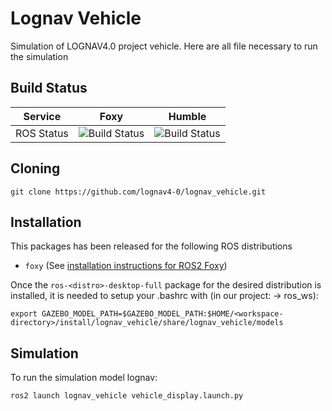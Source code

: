 # Lognav Vehicle

Simulation of LOGNAV4.0 project vehicle. Here are all file necessary to run the simulation

## Build Status

| Service | Foxy  | Humble |
| :---: | :---: | :---: |
| ROS Status | ![Build Status](https://img.shields.io/badge/build-unknown-lightgray.svg) |  ![Build Status](https://img.shields.io/badge/build-stable-brightgreen.svg) |

## Cloning

<!-- To download the 3D model files, for example the .stl files, you will need to install git's open-source extension, called [Git Large File Storage](https://git-lfs.com/). (See [installation instructions for git-lfs](https://github.com/git-lfs/git-lfs/blob/main/INSTALLING.md)).  -->

<!-- ```
curl -s https://packagecloud.io/install/repositories/github/git-lfs/script.deb.sh | sudo bash
sudo apt-get install git-lfs
git lfs install
``` -->

<!-- Now, when you clone this repo, you should also download all the large files with it. -->

```
git clone https://github.com/lognav4-0/lognav_vehicle.git
```

## Installation

This packages has been released for the following ROS distributions

- `foxy` (See [installation instructions for ROS2 Foxy](https://docs.ros.org/en/humble/Installation/Ubuntu-Install-Debians.html))

Once the `ros-<distro>-desktop-full` package for the desired distribution is installed, it is needed to setup your .bashrc with (in our project: <workspace-directory> -> ros_ws):

```
export GAZEBO_MODEL_PATH=$GAZEBO_MODEL_PATH:$HOME/<workspace-directory>/install/lognav_vehicle/share/lognav_vehicle/models 
```

<!-- ## Velodyne Puck Installation

At the same src/ directory, clone into the following repo:
```
cd ~/<ros_workspace>/src/
git clone https://bitbucket.org/DataspeedInc/velodyne_simulator.git
```

And checkout to the foxy-devel branch:
```
cd velodyne_simulator/
git checkout foxy-devel
```

Build your simulation:
```
cd ~/<ros_workspace>/
colcon build
``` -->

## Simulation

To run the simulation model lognav: 
```
ros2 launch lognav_vehicle vehicle_display.launch.py
```

<!-- To run the simulation model simplified: 
```
ros2 launch freedom_vehicle display_simp.launch.py
``` -->
